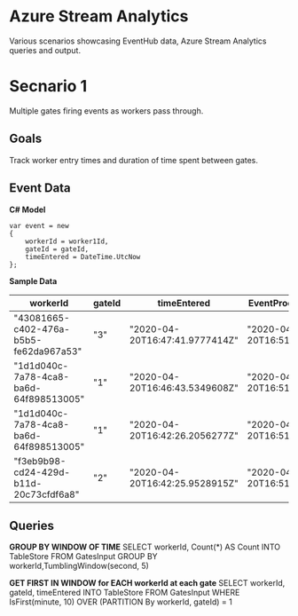 # Azure Stream Analytics
Various scenarios showcasing EventHub data, Azure Stream Analytics queries and output.

# Secnario 1
Multiple gates firing events as workers pass through.

## Goals
Track worker entry times and duration of time spent between gates.

## Event Data

**C# Model**

    var event = new
    {
        workerId = worker1Id,
        gateId = gateId,
        timeEntered = DateTime.UtcNow
    };

**Sample Data**	


| workerId | gateId | timeEntered | EventProcessedUtcTime | PartitionId | EventEnqueuedUtcTime
| ------------- | ------------- | ------------- | ------------- | ------------- | ------------- |
| "43081665-c402-476a-b5b5-fe62da967a53" | "3" | "2020-04-20T16:47:41.9777414Z" |"2020-04-20T16:51:46.3526125Z" | 7 | "2020-04-20T16:47:40.1360000Z" |
| "1d1d040c-7a78-4ca8-ba6d-64f898513005" | "1" | "2020-04-20T16:46:43.5349608Z" |"2020-04-20T16:51:46.3526125Z" | 7 | "2020-04-20T16:47:40.1360000Z" |
| "1d1d040c-7a78-4ca8-ba6d-64f898513005" | "1" | "2020-04-20T16:42:26.2056277Z" |"2020-04-20T16:51:46.3526125Z" | 7 | "2020-04-20T16:47:40.1360000Z" |
| "f3eb9b98-cd24-429d-b11d-20c73cfdf6a8" | "2" | "2020-04-20T16:42:25.9528915Z" |"2020-04-20T16:51:46.3526125Z" | 7 | "2020-04-20T16:47:40.1360000Z" |

## Queries

**GROUP BY WINDOW OF TIME** 
    SELECT
        workerId,
        Count(*) AS Count
    INTO
        TableStore
    FROM
        GatesInput
    GROUP BY
        workerId,TumblingWindow(second, 5)
	
	
**GET FIRST IN WINDOW for EACH workerId at each gate**
    SELECT
        workerId,
        gateId,
        timeEntered
    INTO
        TableStore
    FROM
        GatesInput
    WHERE
        IsFirst(minute, 10) OVER (PARTITION By workerId, gateId) = 1
	
	
	
	
	